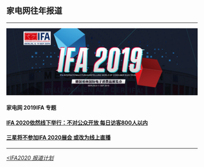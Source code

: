 ## 家电网往年报道
---
![2019cover](https://github.com/Jeremiah-Y/IFA2020/blob/master/IFA%202020%20%E6%8A%A5%E9%81%93%E8%AE%A1%E5%88%92/img/IFA%202019%20%E5%AE%B6%E7%94%B5%E7%BD%91.png)
#### 家电网 2019IFA 专题


#### [IFA 2020依然线下举行：不对公众开放 每日访客800人以内](http://news.cheaa.com/2020/0810/578547.shtml)

####  [三星将不参加IFA 2020展会 或改为线上直播](http://news.cheaa.com/2020/0702/576678.shtml)

---
_[<IFA2020 报道计划](https://github.com/Jeremiah-Y/IFA2020/blob/master/IFA%202020%20%E6%8A%A5%E9%81%93%E8%AE%A1%E5%88%92/0%20IFA2020%20%E6%8A%A5%E9%81%93%E8%AE%A1%E5%88%92.md)_


